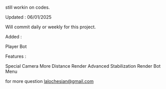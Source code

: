 still workin on codes.

Updated : 06/01/2025

Will commit daily or weekly for this project.

Added : 

Player Bot



Features :

Special Camera
More Distance Render
Advanced Stabilization Render
Bot Menu



for more question lalochesian@gmail.com
